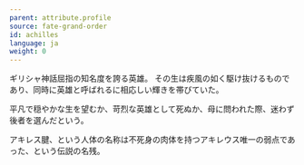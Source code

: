 ```yaml
---
parent: attribute.profile
source: fate-grand-order
id: achilles
language: ja
weight: 0
---
```


ギリシャ神話屈指の知名度を誇る英雄。
その生は疾風の如く駆け抜けるものであり、同時に英雄と呼ばれるに相応しい輝きを帯びていた。

平凡で穏やかな生を望むか、苛烈な英雄として死ぬか、母に問われた際、迷わず後者を選んだという。

アキレス腱、という人体の名称は不死身の肉体を持つアキレウス唯一の弱点であった、という伝説の名残。
